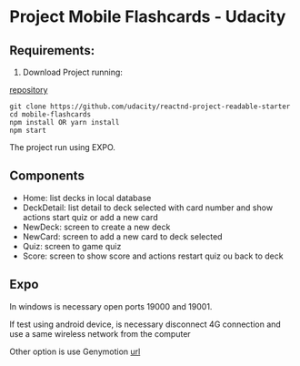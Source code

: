 # Project Mobile Flashcards - Udacity

## Requirements:

1. Download Project running:

[repository](https://github.com/udacity/reactnd-project-readable-starter)

```
git clone https://github.com/udacity/reactnd-project-readable-starter
cd mobile-flashcards
npm install OR yarn install
npm start
```
The project run using EXPO.

## Components
- Home: list decks in local database
- DeckDetail: list detail to deck selected with card number and show actions start quiz or add a new card
- NewDeck: screen to create a new deck
- NewCard: screen to add a new card to deck selected
- Quiz: screen to game quiz
- Score: screen to show score and actions restart quiz ou back to deck

## Expo
In windows is necessary open ports 19000 and 19001.

If test using android device, is necessary disconnect 4G connection and use a same wireless network from the computer

Other option is use Genymotion [url](https://www.genymotion.com/)

